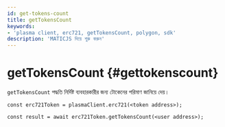 ```yaml
---
id: get-tokens-count
title: getTokensCount
keywords:
- 'plasma client, erc721, getTokensCount, polygon, sdk'
description: 'MATICJS দিয়ে শুরু করুন'
---
```


# getTokensCount {#gettokenscount}

`getTokensCount` পদ্ধতি নির্দিষ্ট ব্যবহারকারীর জন্য টোকেনের পরিমাণ জানিয়ে দেয়।

```
const erc721Token = plasmaClient.erc721(<token address>);

const result = await erc721Token.getTokensCount(<user address>);

```
